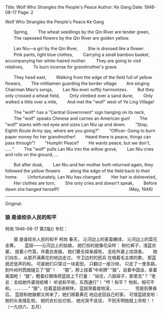 Title: Wolf Who Strangles the People's Peace
Author: Ke Gang
Date: 1946-08-17
Page: 2

Wolf
Who Strangles the People's Peace
Ke Gang

　　Spring,
　　The wheat seedlings by the Qin River are tender green,
　　The rapeseed flowers by the Qin River are golden yellow.

　　Lan Niu—a girl by the Qin River,
　　She is dressed like a flower:
　　Pink pants, light blue clothes,
　　Carrying a small bamboo basket, accompanying her white-haired mother.
　　They are going to visit relatives,
　　To burn incense for grandmother's grave.

　　They head east,
　　Walking from the edge of the field full of yellow flowers,
　　The militiamen guarding the border village
　　Are singing Chairman Mao's songs,
　　Lan Niu even softly harmonizes.
　　But they only crossed a wheat field,
　　Only climbed over a sand dune,
　　Only walked a little over a mile,
　　And met the "wolf" west of Ye Ling Village!

　　The "wolf" has a "Central Government" sign hanging on its neck,
　　The "wolf" speaks Chinese and carries an American gun!
　　The "wolf" stares with red eyes and sizes Lan Niu up and down:
　　"Stop, Eighth Route Army spy, where are you going?"
　　"Officer: Going to burn paper money for her grandmother!
　　Heard there is peace, things can pass through"!
　　"Humph! Peace?
　　He wants peace, but we don't, ......"
　　The "wolf" pulls Lan Niu into the willow grove,
　　Lan Niu cries and rolls on the ground, ...

　　But after dusk,
　　Lan Niu and her mother both returned again, they followed the yellow flowers
　　along the edge of the field back to their home.
　　Unfortunately, Lan Niu has changed:
　　Her hair is disheveled,
　　Her clothes are torn,
　　She only cries and doesn't speak,
　　Before dawn she hanged herself!!
　　　　　　　　　　　　　　　　(May, 1946)



<hr /> 

Original: 


### 狼  是谁绞杀人民的和平
柯岗
1946-08-17
第2版()
专栏：

　　狼
    是谁绞杀人民的和平
    柯岗
    春天，
    沁河边上的麦苗嫩绿，
    沁河边上的菜花金黄。
　
    蓝妞——沁河边上的姑娘，
    她打扮的就像花朵样：
    粉红裤子，浅蓝衣裳，
    提着小竹篮，伴着白发娘。
    她们要去探亲戚啦，
    去给外婆上坟烧香。
　
    她们向东，
    从那开满黄花的地边走过，
    守卫边村的民兵
    在唱着毛主席的歌，
    那蓝妞还低声的和。
    可是她们只穿过一块麦田，
    只翻过一座沙岗，
    只走了一里多路，
    到叶岭村西就碰见了“狼”！
　
    “狼”，脖上挂着“中央牌”
    “狼”，说着中国话，拿着美国枪！
    “狼”，瞪着红眼珠把蓝妞上下打量：
    “站住，八路探子，那里去”？
    “老总：去给她外婆烧纸哩！
    听说和平啦，东西通行”！
    “哼！和平？
    他和，咱可不和，…………”
    “狼”，拉着蓝妞进柳林，
    蓝妞哭着就地滚，…………
　
    但是到黄昏后，
    蓝妞和她娘都又转来了，她们顺着黄花
    地边走回自己的家。
    可惜蓝妞变啦：
    她的头发揉乱啦，
    她的衣衫扯烂啦，
    她光哭不说话，
    不到天明她就上吊啦！！
                          （一九四六，五月）
